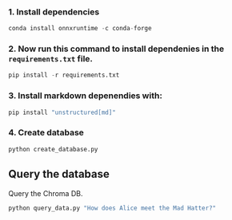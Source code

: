 ### 1. Install dependencies
```python
conda install onnxruntime -c conda-forge
```

### 2. Now run this command to install dependenies in the `requirements.txt` file. 

```python
pip install -r requirements.txt
```

### 3. Install markdown depenendies with: 

```python
pip install "unstructured[md]"
```

### 4. Create database

```python
python create_database.py
```

## Query the database

Query the Chroma DB.

```python
python query_data.py "How does Alice meet the Mad Hatter?"
```